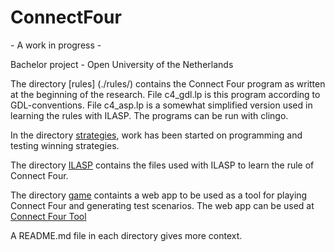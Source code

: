 # ConnectFour
\- A work in progress \-

Bachelor project - Open University of the Netherlands

The directory [rules] (./rules/) contains the Connect Four program as written at the beginning of the research. File c4\_gdl.lp is this program according to GDL-conventions. File c4\_asp.lp is a somewhat simplified version used in learning the rules with ILASP. The programs can be run with clingo.

In the directory [strategies](./strategies/), work has been started on programming and testing winning strategies.
 
The directory [ILASP](./ILASP/) contains the files used with ILASP to learn the rule of Connect Four. 

The directory [game](./game/) containts a web app to be used as a tool for playing Connect Four and generating test scenarios. The web app can be used at [Connect Four Tool](https://kladblok.app)

A README.md file in each directory gives more context.